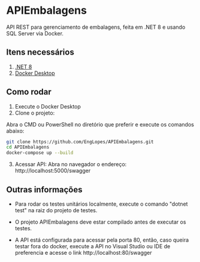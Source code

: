 # APIEmbalagens

API REST para gerenciamento de embalagens, feita em .NET 8 e usando SQL Server via Docker.

## Itens necessários

1. [.NET 8](https://dotnet.microsoft.com/pt-br/download/dotnet/8.0)  
2. [Docker Desktop](https://www.docker.com/products/docker-desktop/)

## Como rodar
1. Execute o Docker Desktop
2. Clone o projeto:

Abra o CMD ou PowerShell no diretório que preferir e execute os comandos abaixo:

```bash
git clone https://github.com/EngLopes/APIEmbalagens.git
cd APIEmbalagens
docker-compose up --build
```

3. Acessar API:
Abra no navegador o endereço:
http://localhost:5000/swagger



## Outras informações

- Para rodar os testes unitários localmente, execute o comando "dotnet test" na raiz do projeto de testes.
- O projeto APIEmbalagens deve estar compilado antes de executar os testes.

- A API está configurada para acessar pela porta 80, então, caso queira testar fora do docker, execute  a API no Visual Studio ou  IDE de preferencia e acesse o link http://localhost:80/swagger



